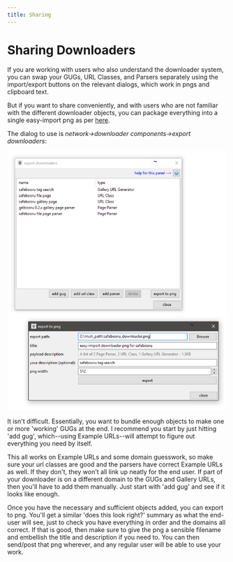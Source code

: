 ```yaml
---
title: Sharing
---
```


# Sharing Downloaders

If you are working with users who also understand the downloader system, you can swap your GUGs, URL Classes, and Parsers separately using the import/export buttons on the relevant dialogs, which work in pngs and clipboard text.

But if you want to share conveniently, and with users who are not familiar with the different downloader objects, you can package everything into a single easy-import png as per [here](adding_new_downloaders.md).

The dialog to use is _network->downloader components->export downloaders_:

![](images/downloader_export_panel.png)

It isn't difficult. Essentially, you want to bundle enough objects to make one or more 'working' GUGs at the end. I recommend you start by just hitting 'add gug', which--using Example URLs--will attempt to figure out everything you need by itself.

This all works on Example URLs and some domain guesswork, so make sure your url classes are good and the parsers have correct Example URLs as well. If they don't, they won't all link up neatly for the end user. If part of your downloader is on a different domain to the GUGs and Gallery URLs, then you'll have to add them manually. Just start with 'add gug' and see if it looks like enough.

Once you have the necessary and sufficient objects added, you can export to png. You'll get a similar 'does this look right?' summary as what the end-user will see, just to check you have everything in order and the domains all correct. If that is good, then make sure to give the png a sensible filename and embellish the title and description if you need to. You can then send/post that png wherever, and any regular user will be able to use your work.
